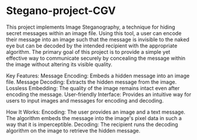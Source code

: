 # Stegano-project-CGV

This project implements Image Steganography, a technique for hiding secret messages within an image file. Using this tool, a user can encode their message into an image such that the message is invisible to the naked eye but can be decoded by the intended recipient with the appropriate algorithm. The primary goal of this project is to provide a simple yet effective way to communicate securely by concealing the message within the image without altering its visible quality.

Key Features:
Message Encoding: Embeds a hidden message into an image file.
Message Decoding: Extracts the hidden message from the image.
Lossless Embedding: The quality of the image remains intact even after encoding the message.
User-friendly Interface: Provides an intuitive way for users to input images and messages for encoding and decoding.

How It Works:
Encoding: The user provides an image and a text message. The algorithm embeds the message into the image's pixel data in such a way that it is imperceptible.
Decoding: The recipient runs the decoding algorithm on the image to retrieve the hidden message.
